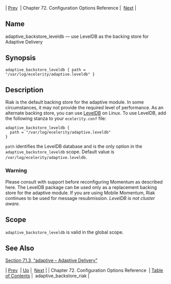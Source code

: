 | [Prev](config.options.ref)  | Chapter 72. Configuration Options Reference |  [Next](conf.ref.adaptive_backstore_riak) |

<a name="conf.ref.adaptive_backstore_leveldb"></a>
## Name

adaptive_backstore_leveldb — use LevelDB as the backing store for Adaptive Delivery

## Synopsis

`adaptive_backstore_leveldb { path = "/var/log/ecelerity/adaptive.leveldb" }`

<a name="idp9319008"></a>
## Description

Riak is the default backing store for the adaptive module. In some circumstances, it may not provide the required level of performance. As an alternate backing store, you can use [LevelDB](http://en.wikipedia.org/wiki/LevelDB) on Linux. To use LevelDB, add the following stanza to your `ecelerity.conf` file:

```
adaptive_backstore_leveldb {
  path = "/var/log/ecelerity/adaptive.leveldb"
}
```

`path` identifies the LevelDB database and is the only option in the `adaptive_backstore_leveldb` scope. Default value is `/var/log/ecelerity/adaptive.leveldb`.

### Warning

Please consult with support before reconfiguring Momentum as described here. The LevelDB package can be used only as a replacement backing store for the adaptive module. If you are using Mobile Momentum, Riak continues to be used for message resubmission. *LevelDB is not cluster aware.* 

<a name="idp9325216"></a>
## Scope

`adaptive_backstore_leveldb` is valid in the global scope.

<a name="idp9327392"></a>
## See Also

[Section 71.3, “adaptive – Adaptive Delivery”](modules.adaptive "71.3. adaptive – Adaptive Delivery")

| [Prev](config.options.ref)  | [Up](config.options.ref) |  [Next](conf.ref.adaptive_backstore_riak) |
| Chapter 72. Configuration Options Reference  | [Table of Contents](index) |  adaptive_backstore_riak |

